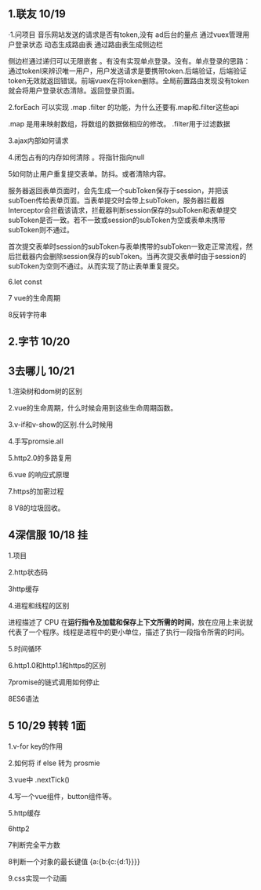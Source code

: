 ## 1.联友 10/19

·1.问项目  音乐网站发送的请求是否有token,没有  ad后台的量点 通过vuex管理用户登录状态 动态生成路由表 通过路由表生成侧边栏

侧边栏通过递归可以无限嵌套  。有没有实现单点登录。没有。单点登录的思路：通过tokenl来辨识唯一用户，用户发送请求是要携带token.后端验证，后端验证token无效就返回错误。前端vuex在将token删除。全局前置路由发现没有token就会将用户登录状态清除。返回登录页面。

2.forEach 可以实现 .map .filter 的功能，为什么还要有.map和.filter这些api

.map 是用来映射数组，将数组的数据做相应的修改。 .filter用于过滤数据



3.ajax内部如何请求



4.闭包占有的内存如何清除 。将指针指向null



5如何防止用户重复提交表单。防抖。或者清除内容。

服务器返回表单页面时，会先生成一个subToken保存于session，并把该subToen传给表单页面。当表单提交时会带上subToken，服务器拦截器Interceptor会拦截该请求，拦截器判断session保存的subToken和表单提交subToken是否一致。若不一致或session的subToken为空或表单未携带subToken则不通过。

首次提交表单时session的subToken与表单携带的subToken一致走正常流程，然后拦截器内会删除session保存的subToken。当再次提交表单时由于session的subToken为空则不通过。从而实现了防止表单重复提交。



6.let const  



7 vue的生命周期



8反转字符串



## 2.字节 10/20



## 3去哪儿 10/21

1.渲染树和dom树的区别

2.vue的生命周期，什么时候会用到这些生命周期函数。

3.v-if和v-show的区别.什么时候用

4.手写promsie.all

5.http2.0的多路复用

6.vue 的响应式原理

7.https的加密过程

8 V8的垃圾回收。









## 4深信服 10/18 挂

1.项目

2.http状态码

3http缓存

4.进程和线程的区别

进程描述了 CPU 在**运行指令及加载和保存上下文所需的时间**，放在应用上来说就代表了一个程序。线程是进程中的更小单位，描述了执行一段指令所需的时间。

5.时间循环

6.http1.0和http1.1和https的区别

7promise的链式调用如何停止

8ES6语法





## 5 10/29 转转  1面 

1.v-for  key的作用

2.如何将 if else 转为 prosmie

3.vue中  .nextTick()

4.写一个vue组件，button组件等。

5.http缓存

6http2

7判断完全平方数

8判断一个对象的最长键值 {a:{b:{c:{d:1}}}}

9.css实现一个动画